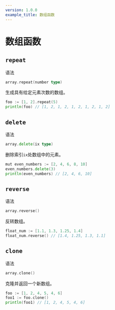 ```yaml
---
version: 1.0.0
example_title: 数组函数
---
```


# 数组函数

## `repeat`

语法

```go
array.repeat(number type)
```

生成具有给定元素次数的数组。

```go
foo := [1, 2].repeat(5)
println(foo) // [1, 2, 1, 2, 1, 2, 1, 2, 1, 2]
```

## `delete`

语法

```go
array.delete(ix type)
```

删除索引`ix`处数组中的元素。

```go
mut even_numbers := [2, 4, 6, 8, 10]
even_numbers.delete(3)
println(even_numbers) // [2, 4, 6, 10]
```

## `reverse`

语法

```go
array.reverse()
```

反转数组。

```go
float_num := [1.1, 1.3, 1.25, 1.4]
float_num.reverse() // [1.4, 1.25, 1.3, 1.1]
```

## `clone`

语法

```go
array.clone()
```

克隆并返回一个新数组。

```go
foo := [1, 2, 4, 5, 4, 6]
foo1 := foo.clone()
println(foo1) // [1, 2, 4, 5, 4, 6]
```
